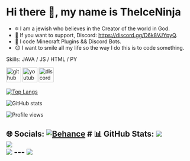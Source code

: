 # Hi there 👋, my name is TheIceNinja
- 🔯 I am a jewish who believes in the Creator of the world in God.
- 📱 If you want to support, Discord: https://discord.gg/D6k8VJYpyQ.
- 🤖 I code Minecraft Plugins && Discord Bots.
- 😊 I want to smile all my life so the way I do this is to code something.

Skills: JAVA / JS / HTML / PY



[<img src='https://cdn.jsdelivr.net/npm/simple-icons@3.0.1/icons/github.svg' alt='github' height='40'>](https://github.com/TheIceNinja)  [<img src='https://cdn.jsdelivr.net/npm/simple-icons@3.0.1/icons/youtube.svg' alt='youtube' height='40'>](https://www.youtube.com/channel/UCDnqgUONgjX5R_h3_Q31sEw)  [<img src='https://cdn.jsdelivr.net/npm/simple-icons@3.0.1/icons/discord.svg' alt='discord' height='40'>](https://discord.gg/D6k8VJYpyQ)  

[![Top Langs](https://github-readme-stats.vercel.app/api/top-langs/?username=TheIceNinja)](https://github.com/anuraghazra/github-readme-stats)

![GitHub stats](https://github-readme-stats.vercel.app/api?username=TheIceNinja&show_icons=true)  

![Profile views](https://gpvc.arturio.dev/TheIceNinja)  
## 🌐 Socials: [![Behance](https://img.shields.io/badge/Behance-1769ff?logo=behance&logoColor=white)](https://behance.net/TheIceNinja) # 📊 GitHub Stats: ![](https://github-readme-stats.vercel.app/api?username=TheIceNinja&theme=dark&hide_border=false&include_all_commits=false&count_private=false)<br/> ![](https://github-readme-streak-stats.herokuapp.com/?user=TheIceNinja&theme=dark&hide_border=false)<br/> ![](https://github-readme-stats.vercel.app/api/top-langs/?username=TheIceNinja&theme=dark&hide_border=false&include_all_commits=false&count_private=false&layout=compact) --- [![](https://visitcount.itsvg.in/api?id=TheIceNinja&icon=5&color=1)](https://visitcount.itsvg.in)
